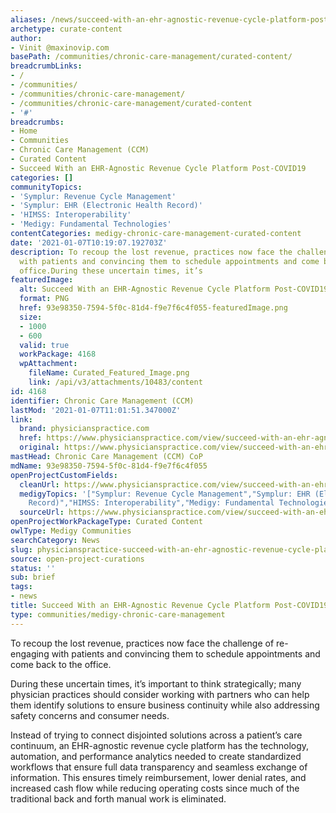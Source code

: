 ```yaml
---
aliases: /news/succeed-with-an-ehr-agnostic-revenue-cycle-platform-post-covid19
archetype: curate-content
author:
- Vinit @maxinovip.com
basePath: /communities/chronic-care-management/curated-content/
breadcrumbLinks:
- /
- /communities/
- /communities/chronic-care-management/
- /communities/chronic-care-management/curated-content
- '#'
breadcrumbs:
- Home
- Communities
- Chronic Care Management (CCM)
- Curated Content
- Succeed With an EHR-Agnostic Revenue Cycle Platform Post-COVID19
categories: []
communityTopics:
- 'Symplur: Revenue Cycle Management'
- 'Symplur: EHR (Electronic Health Record)'
- 'HIMSS: Interoperability'
- 'Medigy: Fundamental Technologies'
contentCategories: medigy-chronic-care-management-curated-content
date: '2021-01-07T10:19:07.192703Z'
description: To recoup the lost revenue, practices now face the challenge of re-engaging
  with patients and convincing them to schedule appointments and come back to the
  office.During these uncertain times, it’s
featuredImage:
  alt: Succeed With an EHR-Agnostic Revenue Cycle Platform Post-COVID19
  format: PNG
  href: 93e98350-7594-5f0c-81d4-f9e7f6c4f055-featuredImage.png
  size:
  - 1000
  - 600
  valid: true
  workPackage: 4168
  wpAttachment:
    fileName: Curated_Featured_Image.png
    link: /api/v3/attachments/10483/content
id: 4168
identifier: Chronic Care Management (CCM)
lastMod: '2021-01-07T11:01:51.347000Z'
link:
  brand: physicianspractice.com
  href: https://www.physicianspractice.com/view/succeed-with-an-ehr-agnostic-revenue-cycle-platform-post-covid19
  original: https://www.physicianspractice.com/view/succeed-with-an-ehr-agnostic-revenue-cycle-platform-post-covid19
mastHead: Chronic Care Management (CCM) CoP
mdName: 93e98350-7594-5f0c-81d4-f9e7f6c4f055
openProjectCustomFields:
  cleanUrl: https://www.physicianspractice.com/view/succeed-with-an-ehr-agnostic-revenue-cycle-platform-post-covid19
  medigyTopics: '["Symplur: Revenue Cycle Management","Symplur: EHR (Electronic Health
    Record)","HIMSS: Interoperability","Medigy: Fundamental Technologies"]'
  sourceUrl: https://www.physicianspractice.com/view/succeed-with-an-ehr-agnostic-revenue-cycle-platform-post-covid19
openProjectWorkPackageType: Curated Content
owlType: Medigy Communities
searchCategory: News
slug: physicianspractice-succeed-with-an-ehr-agnostic-revenue-cycle-platform-post-covid19
source: open-project-curations
status: ''
sub: brief
tags:
- news
title: Succeed With an EHR-Agnostic Revenue Cycle Platform Post-COVID19
type: communities/medigy-chronic-care-management
---
```


<p>To recoup the lost revenue, practices now face the challenge of re-engaging with patients and convincing them to schedule appointments and come back to the office.</p><p>During these uncertain times, it’s important to think strategically; many physician practices should consider working with partners who can help them identify solutions to ensure business continuity while also addressing safety concerns and consumer needs.</p><p>Instead of trying to connect disjointed solutions across a patient’s care continuum, an EHR-agnostic revenue cycle platform has the technology, automation, and performance analytics needed to create standardized workflows that ensure full data transparency and seamless exchange of information. This ensures timely reimbursement, lower denial rates, and increased cash flow while reducing operating costs since much of the traditional back and forth manual work is eliminated.</p>